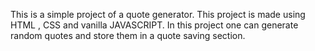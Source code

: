 This is a simple project of a quote generator. This project is made using HTML , CSS and vanilla JAVASCRIPT. In this project one can generate random quotes and store them in a quote saving section.
